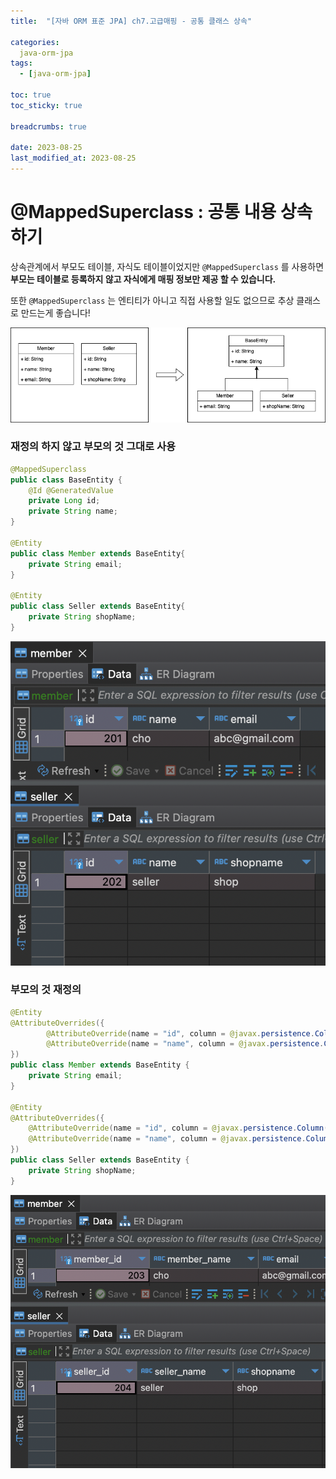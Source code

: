 ```yaml
---
title:  "[자바 ORM 표준 JPA] ch7.고급매핑 - 공통 클래스 상속"

categories:
  java-orm-jpa
tags:
  - [java-orm-jpa]

toc: true
toc_sticky: true

breadcrumbs: true

date: 2023-08-25
last_modified_at: 2023-08-25
---
```


# @MappedSuperclass  : 공통 내용 상속하기

상속관계에서 부모도 테이블, 자식도 테이블이었지만 `@MappedSuperclass` 를 사용하면 **부모는 테이블로 등록하지 않고 자식에게 매핑 정보만 제공 할 수 있습니다.**

또한 `@MappedSuperclass` 는 엔티티가 아니고 직접 사용할 일도 없으므로 추상 클래스로 만드는게 좋습니다!

![Untitled](./image/7/7_5.png)

### 재정의 하지 않고 부모의 것 그대로 사용

```java
@MappedSuperclass
public class BaseEntity {
    @Id @GeneratedValue
    private Long id;
    private String name;
}

@Entity
public class Member extends BaseEntity{
    private String email;
}

@Entity
public class Seller extends BaseEntity{
    private String shopName;
}
```

![Untitled](./image/7/7_6.png)

### 부모의 것 재정의

```java
@Entity
@AttributeOverrides({
        @AttributeOverride(name = "id", column = @javax.persistence.Column(name = "MEMBER_ID")),
        @AttributeOverride(name = "name", column = @javax.persistence.Column(name = "MEMBER_NAME"))
})
public class Member extends BaseEntity {
    private String email;
}

@Entity
@AttributeOverrides({
    @AttributeOverride(name = "id", column = @javax.persistence.Column(name = "SELLER_ID")),
    @AttributeOverride(name = "name", column = @javax.persistence.Column(name = "SELLER_NAME"))
})
public class Seller extends BaseEntity {
    private String shopName;
}
```

![Untitled](./image/7/7_7.png)